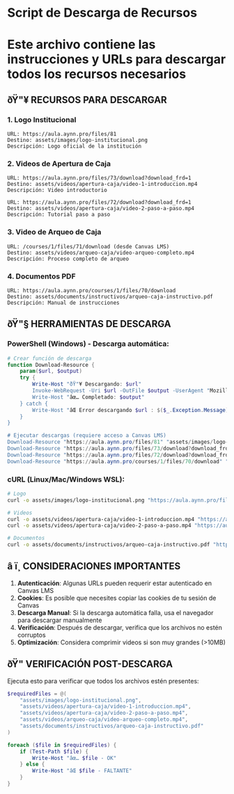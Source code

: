# Script de Descarga de Recursos
# Este archivo contiene las instrucciones y URLs para descargar todos los recursos necesarios

## ðŸ"¥ RECURSOS PARA DESCARGAR

### 1. Logo Institucional
```
URL: https://aula.aynn.pro/files/81
Destino: assets/images/logo-institucional.png
Descripción: Logo oficial de la institución
```

### 2. Videos de Apertura de Caja
```
URL: https://aula.aynn.pro/files/73/download?download_frd=1
Destino: assets/videos/apertura-caja/video-1-introduccion.mp4
Descripción: Video introductorio

URL: https://aula.aynn.pro/files/72/download?download_frd=1
Destino: assets/videos/apertura-caja/video-2-paso-a-paso.mp4
Descripción: Tutorial paso a paso
```

### 3. Video de Arqueo de Caja
```
URL: /courses/1/files/71/download (desde Canvas LMS)
Destino: assets/videos/arqueo-caja/video-arqueo-completo.mp4
Descripción: Proceso completo de arqueo
```

### 4. Documentos PDF
```
URL: https://aula.aynn.pro/courses/1/files/70/download
Destino: assets/documents/instructivos/arqueo-caja-instructivo.pdf
Descripción: Manual de instrucciones
```

## ðŸ"§ HERRAMIENTAS DE DESCARGA

### PowerShell (Windows) - Descarga automática:
```powershell
# Crear función de descarga
function Download-Resource {
    param($url, $output)
    try {
        Write-Host "ðŸ"¥ Descargando: $url"
        Invoke-WebRequest -Uri $url -OutFile $output -UserAgent "Mozilla/5.0"
        Write-Host "âœ… Completado: $output"
    } catch {
        Write-Host "âŒ Error descargando $url : $($_.Exception.Message)"
    }
}

# Ejecutar descargas (requiere acceso a Canvas LMS)
Download-Resource "https://aula.aynn.pro/files/81" "assets/images/logo-institucional.png"
Download-Resource "https://aula.aynn.pro/files/73/download?download_frd=1" "assets/videos/apertura-caja/video-1-introduccion.mp4"
Download-Resource "https://aula.aynn.pro/files/72/download?download_frd=1" "assets/videos/apertura-caja/video-2-paso-a-paso.mp4"
Download-Resource "https://aula.aynn.pro/courses/1/files/70/download" "assets/documents/instructivos/arqueo-caja-instructivo.pdf"
```

### cURL (Linux/Mac/Windows WSL):
```bash
# Logo
curl -o assets/images/logo-institucional.png "https://aula.aynn.pro/files/81"

# Videos
curl -o assets/videos/apertura-caja/video-1-introduccion.mp4 "https://aula.aynn.pro/files/73/download?download_frd=1"
curl -o assets/videos/apertura-caja/video-2-paso-a-paso.mp4 "https://aula.aynn.pro/files/72/download?download_frd=1"

# Documentos
curl -o assets/documents/instructivos/arqueo-caja-instructivo.pdf "https://aula.aynn.pro/courses/1/files/70/download"
```

## â ï¸ CONSIDERACIONES IMPORTANTES

1. **Autenticación**: Algunas URLs pueden requerir estar autenticado en Canvas LMS
2. **Cookies**: Es posible que necesites copiar las cookies de tu sesión de Canvas
3. **Descarga Manual**: Si la descarga automática falla, usa el navegador para descargar manualmente
4. **Verificación**: Después de descargar, verifica que los archivos no estén corruptos
5. **Optimización**: Considera comprimir videos si son muy grandes (>10MB)

## ðŸ" VERIFICACIÓN POST-DESCARGA

Ejecuta esto para verificar que todos los archivos estén presentes:
```powershell
$requiredFiles = @(
    "assets/images/logo-institucional.png",
    "assets/videos/apertura-caja/video-1-introduccion.mp4",
    "assets/videos/apertura-caja/video-2-paso-a-paso.mp4",
    "assets/videos/arqueo-caja/video-arqueo-completo.mp4",
    "assets/documents/instructivos/arqueo-caja-instructivo.pdf"
)

foreach ($file in $requiredFiles) {
    if (Test-Path $file) {
        Write-Host "âœ… $file - OK"
    } else {
        Write-Host "âŒ $file - FALTANTE"
    }
}
```
